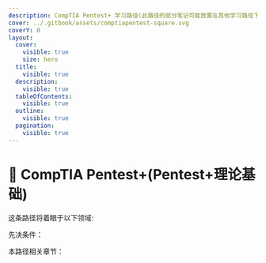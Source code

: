 ```yaml
---
description: CompTIA Pentest+ 学习路径(此路径的部分笔记可能放置在其他学习路径下)
cover: ../.gitbook/assets/comptiapentest-square.svg
coverY: 0
layout:
  cover:
    visible: true
    size: hero
  title:
    visible: true
  description:
    visible: true
  tableOfContents:
    visible: true
  outline:
    visible: true
  pagination:
    visible: true
---
```


# 💯 CompTIA Pentest+(Pentest+理论基础)

这条路径将着眼于以下领域:



先决条件：



本路径相关章节：
